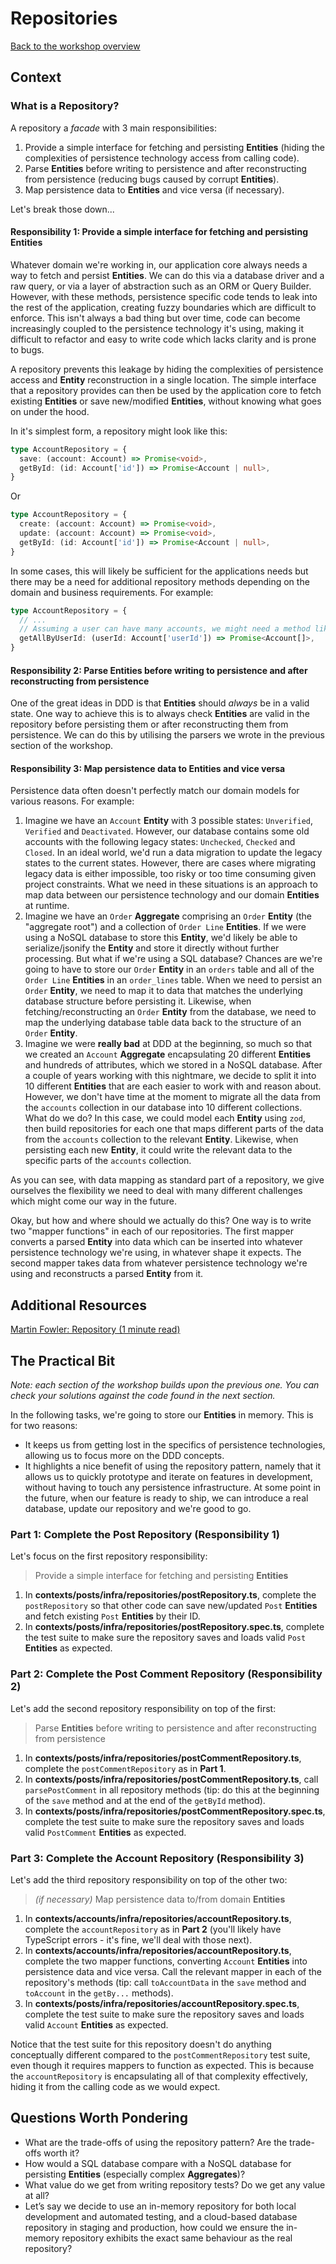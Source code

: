 # Repositories

[Back to the workshop overview](https://github.com/PensionBee/ddd-workshop#workshop-overview)

## Context

### What is a Repository?

A repository a *facade* with 3 main responsibilities:

1. Provide a simple interface for fetching and persisting **Entities** (hiding the complexities of persistence technology access from calling code).
2. Parse **Entities** before writing to persistence and after reconstructing from persistence (reducing bugs caused by corrupt **Entities**).
3. Map persistence data to **Entities** and vice versa (if necessary).

Let's break those down...

#### Responsibility 1: Provide a simple interface for fetching and persisting **Entities**

Whatever domain we're working in, our application core always needs a way to fetch and persist **Entities**. We can do this via a database driver and a raw query, or via a layer of abstraction such as an ORM or Query Builder. However, with these methods, persistence specific code tends to leak into the rest of the application, creating fuzzy boundaries which are difficult to enforce. This isn't always a bad thing but over time, code can become increasingly coupled to the persistence technology it's using, making it difficult to refactor and easy to write  code which lacks clarity and is prone to bugs.

A repository prevents this leakage by hiding the complexities of persistence access and **Entity** reconstruction in a single location. The simple interface that a repository provides can then be used by the application core to fetch existing **Entities** or save new/modified **Entities**, without knowing what goes on under the hood.

In it's simplest form, a repository might look like this:

```ts
type AccountRepository = {
  save: (account: Account) => Promise<void>,
  getById: (id: Account['id']) => Promise<Account | null>,
}
```

Or

```ts
type AccountRepository = {
  create: (account: Account) => Promise<void>,
  update: (account: Account) => Promise<void>,
  getById: (id: Account['id']) => Promise<Account | null>,
}
```

In some cases, this will likely be sufficient for the applications needs but there may be a need for additional repository methods depending on the domain and business requirements. For example:

```ts
type AccountRepository = {
  // ...
  // Assuming a user can have many accounts, we might need a method like this...
  getAllByUserId: (userId: Account['userId']) => Promise<Account[]>,
}
```

#### Responsibility 2: Parse **Entities** before writing to persistence and after reconstructing from persistence

One of the great ideas in DDD is that **Entities** should *always* be in a valid state. One way to achieve this is to always check **Entities** are valid in the repository before persisting them or after reconstructing them from persistence. We can do this by utilising the parsers we wrote in the previous section of the workshop.

#### Responsibility 3: Map persistence data to **Entities** and vice versa

Persistence data often doesn't perfectly match our domain models for various reasons. For example:

1. Imagine we have an `Account` **Entity** with 3 possible states: `Unverified`, `Verified` and `Deactivated`. However, our database contains some old accounts with the following legacy states: `Unchecked`, `Checked` and `Closed`. In an ideal world, we'd run a data migration to update the legacy states to the current states. However, there are cases where migrating legacy data is either impossible, too risky or too time consuming given project constraints. What we need in these situations is an approach to map data between our persistence technology and our domain **Entities** at runtime.
2. Imagine we have an `Order` **Aggregate** comprising an `Order` **Entity** (the "aggregate root") and a collection of `Order Line` **Entities**. If we were using a NoSQL database to store this **Entity**, we'd likely be able to serialize/jsonify the **Entity** and store it directly without further processing. But what if we're using a SQL database? Chances are we're going to have to store our `Order` **Entity** in an `orders` table and all of the `Order Line` **Entities** in an `order_lines` table. When we need to persist an `Order` **Entity**, we need to map it to data that matches the underlying database structure before persisting it. Likewise, when fetching/reconstructing an `Order` **Entity** from the database, we need to map the underlying database table data back to the structure of an `Order` **Entity**.
3. Imagine we were **really bad** at DDD at the beginning, so much so that we created an `Account` **Aggregate** encapsulating 20 different **Entities** and hundreds of attributes, which we stored in a NoSQL database. After a couple of years working with this nightmare, we decide to split it into 10 different **Entities** that are each easier to work with and reason about. However, we don't have time at the moment to migrate all the data from the `accounts` collection in our database into 10 different collections. What do we do? In this case, we could model each **Entity** using `zod`, then build repositories for each one that maps different parts of the data from the `accounts` collection to the relevant **Entity**. Likewise, when persisting each new **Entity**, it could write the relevant data to the specific parts of the `accounts`  collection.

As you can see, with data mapping as standard part of a repository, we give ourselves the flexibility we need to deal with many different challenges which might come our way in the future.

Okay, but how and where should we actually do this? One way is to write two "mapper functions" in each of our repositories. The first mapper converts a parsed **Entity** into data which can be inserted into whatever persistence technology we're using, in whatever shape it expects. The second mapper takes data from whatever persistence technology we're using and reconstructs a parsed **Entity** from it.

## Additional Resources

[Martin Fowler: Repository (1 minute read)](https://martinfowler.com/eaaCatalog/repository.html)

## The Practical Bit

*Note: each section of the workshop builds upon the previous one. You can check your solutions against the code found in the next section.*

In the following tasks, we're going to store our **Entities** in memory. This is for two reasons:

- It keeps us from getting lost in the specifics of persistence technologies, allowing us to focus more on the DDD concepts.
- It highlights a nice benefit of using the repository pattern, namely that it allows us to quickly prototype and iterate on features in development, without having to touch any persistence infrastructure. At some point in the future, when our feature is ready to ship, we can introduce a real database, update our repository and we're good to go.

### Part 1: Complete the Post Repository (Responsibility 1)

Let's focus on the first repository responsibility:

> Provide a simple interface for fetching and persisting **Entities**

1. In **contexts/posts/infra/repositories/postRepository.ts**, complete the `postRepository` so that other code can save new/updated `Post` **Entities** and fetch existing `Post` **Entities** by their ID.
2. In **contexts/posts/infra/repositories/postRepository.spec.ts**, complete the test suite to make sure the repository saves and loads valid `Post` **Entities** as expected.

### Part 2: Complete the Post Comment Repository (Responsibility 2)

Let's add the second repository responsibility on top of the first:

> Parse **Entities** before writing to persistence and after reconstructing from persistence

1. In **contexts/posts/infra/repositories/postCommentRepository.ts**, complete the `postCommentRepository` as in **Part 1**.
2. In **contexts/posts/infra/repositories/postCommentRepository.ts**, call `parsePostComment` in all repository methods (tip: do this at the beginning of the `save` method and at the end of the `getById` method).
3. In **contexts/posts/infra/repositories/postCommentRepository.spec.ts**, complete the test suite to make sure the repository saves and loads valid `PostComment` **Entities** as expected.

### Part 3: Complete the Account Repository (Responsibility 3)

Let's add the third repository responsibility on top of the other two:

> *(if necessary)* Map persistence data to/from domain **Entities**

1. In **contexts/accounts/infra/repositories/accountRepository.ts**, complete the `accountRepository` as in **Part 2** (you'll likely have TypeScript errors - it's fine, we'll deal with those next).
2. In **contexts/accounts/infra/repositories/accountRepository.ts**, complete the two mapper functions, converting `Account` **Entities** into persistence data and vice versa. Call the relevant mapper in each of the repository's methods (tip: call `toAccountData` in the `save` method and `toAccount` in the `getBy...` methods).
3. In **contexts/posts/infra/repositories/accountRepository.spec.ts**, complete the test suite to make sure the repository saves and loads valid `Account` **Entities** as expected.

Notice that the test suite for this repository doesn't do anything conceptually different compared to the `postCommentRepository` test suite, even though it requires mappers to function as expected. This is because the `accountRepository` is encapsulating all of that complexity effectively, hiding it from the calling code as we would expect. 

## Questions Worth Pondering

- What are the trade-offs of using the repository pattern? Are the trade-offs worth it?
- How would a SQL database compare with a NoSQL database for persisting **Entities** (especially complex **Aggregates**)?
- What value do we get from writing repository tests? Do we get any value at all?
- Let’s say we decide to use an in-memory repository for both local development and automated testing, and a cloud-based database repository in staging and production, how could we ensure the in-memory repository exhibits the exact same behaviour as the real repository?
